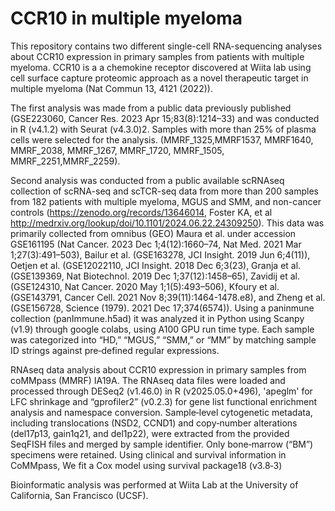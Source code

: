 # **CCR10 in multiple myeloma**

This repository contains two different single-cell RNA-sequencing analyses about CCR10 expression in primary samples from patients with multiple myeloma. CCR10 is a a chemokine receptor discovered at Wiita lab using cell surface capture proteomic approach as a novel therapeutic target in multiple myeloma (Nat Commun 13, 4121 (2022)). 

The first analysis was made from a public data previously published (GSE223060, Cancer Res. 2023 Apr 15;83(8):1214–33) and was conducted in R (v4.1.2) with Seurat (v4.3.0)2. Samples with more than 25% of plasma cells were selected for the analysis. (MMRF_1325,MMRF1537,   MMRF1640,   MMRF_2038,   MMRF_1267,   MMRF_1720,   MMRF_1505,   MMRF_2251,MMRF_2259).

Second analysis was conducted from a public available scRNAseq collection of scRNA-seq and scTCR-seq data from more than 200 samples from 182 patients with multiple myeloma, MGUS and SMM, and non-cancer controls (https://zenodo.org/records/13646014, Foster KA, et al http://medrxiv.org/lookup/doi/10.1101/2024.06.22.24309250). This data was primarily collected from  omnibus (GEO) Maura et al. under accession GSE161195 (Nat Cancer. 2023 Dec 1;4(12):1660–74, Nat Med. 2021 Mar 1;27(3):491–503), Bailur et al. (GSE163278, JCI Insight. 2019 Jun 6;4(11)), Oetjen et al. (GSE12022110, JCI Insight. 2018 Dec 6;3(23), Granja et al. (GSE139369, Nat Biotechnol. 2019 Dec 1;37(12):1458–65), Zavidij et al. (GSE124310, Nat Cancer. 2020 May 1;1(5):493–506), Kfoury et al. (GSE143791, Cancer Cell. 2021 Nov 8;39(11):1464-1478.e8), and Zheng et al. (GSE156728, Science (1979). 2021 Dec 17;374(6574)). Using a paninmune collection (panImmune.h5ad) it was analyzed it in Python using Scanpy (v1.9) through google colabs, using A100 GPU run time type. Each sample was categorized into “HD,” “MGUS,” “SMM,” or “MM” by matching sample ID strings against pre‐defined regular expressions.

RNAseq data analysis about CCR10 expression in primary samples from coMMpass (MMRF) IA19A. The RNAseq data files were loaded and processed through DESeq2 (v1.46.0) in R (v2025.05.0+496), 'apeglm' for LFC shrinkage and “gprofiler2” (v0.2.3) for gene list functional enrichment analysis and namespace conversion. Sample‐level cytogenetic metadata, including translocations (NSD2, CCND1) and copy‐number alterations (del17p13, gain1q21, and del1p22), were extracted from the provided SeqFISH files and merged by sample identifier. Only bone‐marrow (“BM”) specimens were retained. Using clinical and survival information in CoMMpass, We fit a Cox model using survival package18 (v3.8‐3) 

Bioinformatic analysis was performed at Wiita Lab at the University of California, San Francisco (UCSF).
